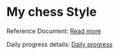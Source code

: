 # My chess Style

Reference Document: [Read more](https://docs.google.com/document/d/1tZYcn5qNHjpreDugcLztrE3W7mYAtdBTe6WdIZlW5GY/edit?usp=sharing)

Daily progress details: [Daily progress](https://splendid-bean-849.notion.site/My-chess-style-progress-style-1cbc2a6e3b5e804dbcf8f4ea76cbb865)
